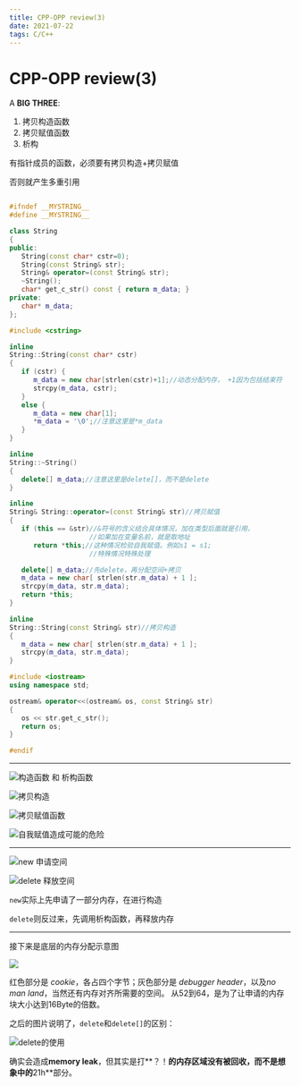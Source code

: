 ```yaml
---
title: CPP-OPP review(3)
date: 2021-07-22
tags: C/C++
---
```


# CPP-OPP review(3)


A **BIG THREE**:

1. 拷贝构造函数
2. 拷贝赋值函数
3. 析构 

有指针成员的函数，必须要有拷贝构造+拷贝赋值  

否则就产生多重引用



```C++

#ifndef __MYSTRING__
#define __MYSTRING__

class String
{
public:                                 
   String(const char* cstr=0);                     
   String(const String& str);                    
   String& operator=(const String& str);         
   ~String();                                    
   char* get_c_str() const { return m_data; }
private:
   char* m_data;
};

#include <cstring>

inline
String::String(const char* cstr)
{
   if (cstr) {
      m_data = new char[strlen(cstr)+1];//动态分配内存， +1因为包括结束符
      strcpy(m_data, cstr);
   }
   else {   
      m_data = new char[1];
      *m_data = '\0';//注意这里是*m_data
   }
}

inline
String::~String()
{
   delete[] m_data;//注意这里是delete[]，而不是delete
}

inline
String& String::operator=(const String& str)//拷贝赋值
{
   if (this == &str)//&符号的含义结合具体情况，加在类型后面就是引用，
       				//如果加在变量名前，就是取地址
      return *this;//这种情况检验自我赋值。例如s1 = s1;
    				//特殊情况特殊处理

   delete[] m_data;//先delete，再分配空间+拷贝
   m_data = new char[ strlen(str.m_data) + 1 ];
   strcpy(m_data, str.m_data);
   return *this;
}

inline
String::String(const String& str)//拷贝构造
{
   m_data = new char[ strlen(str.m_data) + 1 ];
   strcpy(m_data, str.m_data);
}

#include <iostream>
using namespace std;

ostream& operator<<(ostream& os, const String& str)
{
   os << str.get_c_str();
   return os;
}

#endif
```



------



![构造函数 和 析构函数](https://gitee.com/jasonstudyield/imagesbed/raw/master/20210723231933.png)





![拷贝构造](https://gitee.com/jasonstudyield/imagesbed/raw/master/20210723232041.png)



![拷贝赋值函数](https://gitee.com/jasonstudyield/imagesbed/raw/master/20210723232232.png)

![自我赋值造成可能的危险](https://gitee.com/jasonstudyield/imagesbed/raw/master/20210723232327.png)



------

![new 申请空间](https://gitee.com/jasonstudyield/imagesbed/raw/master/20210723232632.png)

![delete 释放空间](https://gitee.com/jasonstudyield/imagesbed/raw/master/20210723232713.png)

`new`实际上先申请了一部分内存，在进行构造

`delete`则反过来，先调用析构函数，再释放内存



--------

接下来是底层的内存分配示意图

![](https://gitee.com/jasonstudyield/imagesbed/raw/master/20210723233051.png)

红色部分是 *cookie*，各占四个字节；灰色部分是 *debugger header*，以及*no man land*，当然还有内存对齐所需要的空间。	从52到64，是为了让申请的内存块大小达到16Byte的倍数。



之后的图片说明了，`delete`和`delete[]`的区别：

![delete的使用](https://gitee.com/jasonstudyield/imagesbed/raw/master/20210723233633.png)

确实会造成**memory leak**，但其实是打**？！**的内存区域没有被回收，而不是想象中的**21h**部分。
